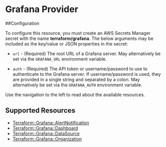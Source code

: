 # Grafana Provider

##Configuration

To configure this resource, you must create an AWS Secrets Manager secret with the name **terraform/grafana**. The below arguments may be included as the key/value or JSON properties in the secret:

* ``url`` - (Required) The root URL of a Grafana server. May alternatively be
  set via the ``GRAFANA_URL`` environment variable.

* ``auth`` - (Required) The API token or username/password to use to
  authenticate to the Grafana server. If username/password is used, they
  are provided in a single string and separated by a colon. May alternatively
  be set via the ``GRAFANA_AUTH`` environment variable.

Use the navigation to the left to read about the available resources.


## Supported Resources

* [Terraform::Grafana::AlertNotification](docs/providers/grafana/AlertNotification.md)
* [Terraform::Grafana::Dashboard](docs/providers/grafana/Dashboard.md)
* [Terraform::Grafana::DataSource](docs/providers/grafana/DataSource.md)
* [Terraform::Grafana::Organization](docs/providers/grafana/Organization.md)